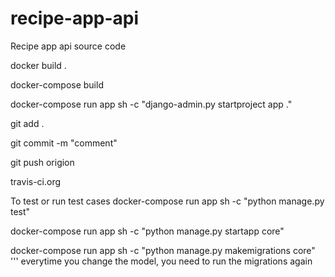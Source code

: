 # recipe-app-api
Recipe app api source code


docker build .

docker-compose build

docker-compose run app sh -c "django-admin.py startproject app ."

git add .

git commit -m "comment"

git push origion

travis-ci.org

To test or run test cases
docker-compose run app sh -c "python manage.py test"


docker-compose run app sh -c "python manage.py startapp core"


docker-compose run app sh -c "python manage.py makemigrations core"
''' everytime you change the model, you need to run the migrations again


